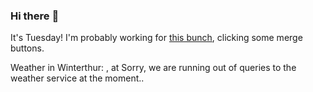 ### Hi there :wave:

It's Tuesday! I'm probably working for [this bunch](https://github.com/kohofinancial), clicking some merge buttons.

Weather in Winterthur: , at Sorry, we are running out of queries to the weather service at the moment..
